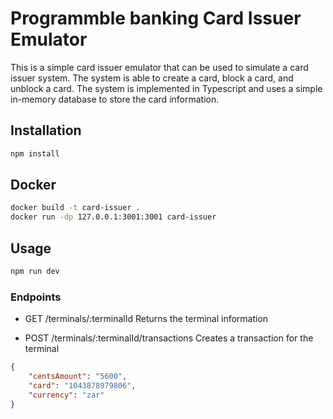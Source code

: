 # Programmble banking Card Issuer Emulator

This is a simple card issuer emulator that can be used to simulate a card issuer system. The system is able to create a card, block a card, and unblock a card. The system is implemented in Typescript and uses a simple in-memory database to store the card information.

## Installation

```bash
npm install
```

## Docker
    
```bash
docker build -t card-issuer .
docker run -dp 127.0.0.1:3001:3001 card-issuer
```

## Usage

```bash
npm run dev
```
### Endpoints
- GET /terminals/:terminalId
Returns the terminal information

- POST /terminals/:terminalId/transactions
Creates a transaction for the terminal
```json
{
    "centsAmount": "5600",
    "card": "1043878979806",
    "currency": "zar"
}
```